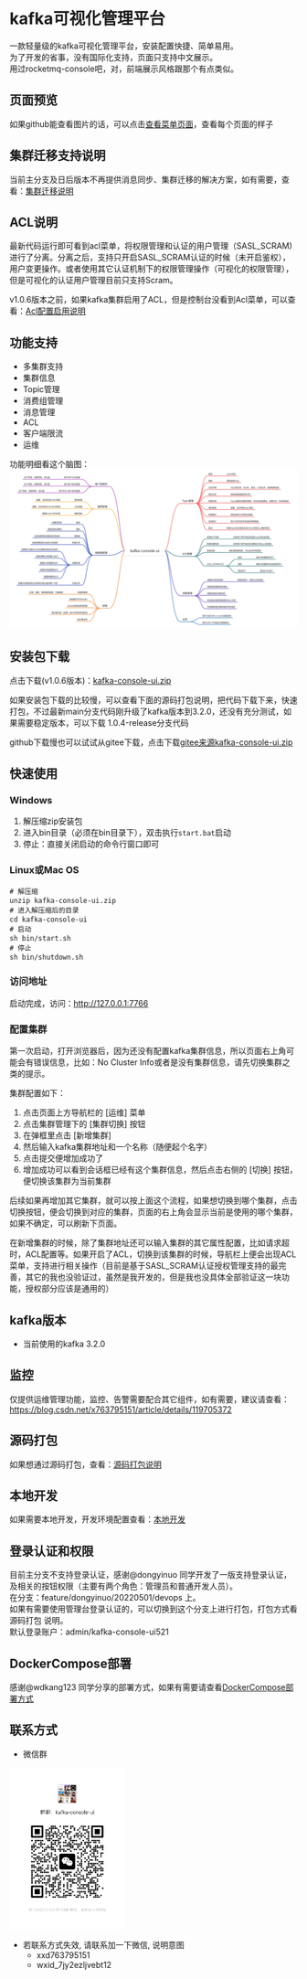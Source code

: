 # kafka可视化管理平台
一款轻量级的kafka可视化管理平台，安装配置快捷、简单易用。  
为了开发的省事，没有国际化支持，页面只支持中文展示。  
用过rocketmq-console吧，对，前端展示风格跟那个有点类似。

## 页面预览
如果github能查看图片的话，可以点击[查看菜单页面](./document/overview/概览.md)，查看每个页面的样子
## 集群迁移支持说明
当前主分支及日后版本不再提供消息同步、集群迁移的解决方案，如有需要，查看：[集群迁移说明](./document/datasync/集群迁移.md)
## ACL说明
最新代码运行即可看到acl菜单，将权限管理和认证的用户管理（SASL_SCRAM)进行了分离。分离之后，支持只开启SASL_SCRAM认证的时候（未开启鉴权），用户变更操作。或者使用其它认证机制下的权限管理操作（可视化的权限管理），但是可视化的认证用户管理目前只支持Scram。

v1.0.6版本之前，如果kafka集群启用了ACL，但是控制台没看到Acl菜单，可以查看：[Acl配置启用说明](./document/acl/Acl.md)
## 功能支持
* 多集群支持
* 集群信息
* Topic管理
* 消费组管理
* 消息管理
* ACL
* 客户端限流
* 运维

功能明细看这个脑图：
![功能特性](./document/img/功能特性.png)

## 安装包下载
点击下载(v1.0.6版本)：[kafka-console-ui.zip](https://github.com/xxd763795151/kafka-console-ui/releases/download/v1.0.5/kafka-console-ui.zip)  

如果安装包下载的比较慢，可以查看下面的源码打包说明，把代码下载下来，快速打包，不过最新main分支代码刚升级了kafka版本到3.2.0，还没有充分测试，如果需要稳定版本，可以下载 1.0.4-release分支代码  

github下载慢也可以试试从gitee下载，点击下载[gitee来源kafka-console-ui.zip](https://gitee.com/xiaodong_xu/kafka-console-ui/attach_files/969018/download/kafka-console-ui.zip)

## 快速使用
### Windows
1. 解压缩zip安装包  
2. 进入bin目录（必须在bin目录下），双击执行`start.bat`启动
3. 停止：直接关闭启动的命令行窗口即可

### Linux或Mac OS
```
# 解压缩
unzip kafka-console-ui.zip
# 进入解压缩后的目录
cd kafka-console-ui
# 启动
sh bin/start.sh
# 停止
sh bin/shutdown.sh
```

### 访问地址
启动完成，访问：http://127.0.0.1:7766

### 配置集群
第一次启动，打开浏览器后，因为还没有配置kafka集群信息，所以页面右上角可能会有错误信息，比如：No Cluster Info或者是没有集群信息，请先切换集群之类的提示。  

集群配置如下：
1. 点击页面上方导航栏的 [运维] 菜单
2. 点击集群管理下的 [集群切换] 按钮
3. 在弹框里点击 [新增集群]
4. 然后输入kafka集群地址和一个名称（随便起个名字）
5. 点击提交便增加成功了
6. 增加成功可以看到会话框已经有这个集群信息，然后点击右侧的 [切换] 按钮，便切换该集群为当前集群  

后续如果再增加其它集群，就可以按上面这个流程，如果想切换到哪个集群，点击切换按钮，便会切换到对应的集群，页面的右上角会显示当前是使用的哪个集群，如果不确定，可以刷新下页面。

在新增集群的时候，除了集群地址还可以输入集群的其它属性配置，比如请求超时，ACL配置等。如果开启了ACL，切换到该集群的时候，导航栏上便会出现ACL菜单，支持进行相关操作（目前是基于SASL_SCRAM认证授权管理支持的最完善，其它的我也没验证过，虽然是我开发的，但是我也没具体全部验证这一块功能，授权部分应该是通用的）

## kafka版本
* 当前使用的kafka 3.2.0
## 监控
仅提供运维管理功能，监控、告警需要配合其它组件，如有需要，建议请查看：https://blog.csdn.net/x763795151/article/details/119705372

## 源码打包
如果想通过源码打包，查看：[源码打包说明](./document/package/源码打包.md)

## 本地开发
如果需要本地开发，开发环境配置查看：[本地开发](./document/develop/开发配置.md)

## 登录认证和权限
目前主分支不支持登录认证，感谢@dongyinuo 同学开发了一版支持登录认证，及相关的按钮权限（主要有两个角色：管理员和普通开发人员）。  
在分支：feature/dongyinuo/20220501/devops 上。  
如果有需要使用管理台登录认证的，可以切换到这个分支上进行打包，打包方式看 源码打包 说明。  
默认登录账户：admin/kafka-console-ui521

## DockerCompose部署
感谢@wdkang123 同学分享的部署方式，如果有需要请查看[DockerCompose部署方式](./document/deploy/docker部署.md)

## 联系方式
+ 微信群

<img src="./document/contact/weixin_contact.jpg" width="40%"/>

[//]: # (<img src="https://github.com/xxd763795151/kafka-console-ui/blob/main/document/contact/weixin_contact.jpg" width="40%"/>)

+ 若联系方式失效, 请联系加一下微信, 说明意图
    - xxd763795151
    - wxid_7jy2ezljvebt12
